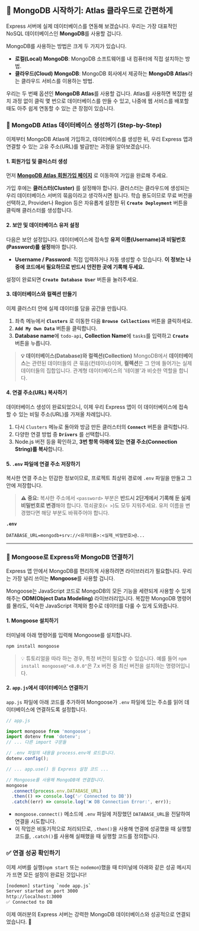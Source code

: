 ## 🍃 MongoDB 시작하기: Atlas 클라우드로 간편하게

Express 서버에 실제 데이터베이스를 연동해 보겠습니다. 우리는 가장 대표적인 NoSQL 데이터베이스인 **MongoDB**를 사용할 겁니다.

MongoDB를 사용하는 방법은 크게 두 가지가 있습니다.

- **로컬(Local) MongoDB**: MongoDB 소프트웨어를 내 컴퓨터에 직접 설치하는 방법.
- **클라우드(Cloud) MongoDB**: MongoDB 회사에서 제공하는 **MongoDB Atlas**라는 클라우드 서비스를 이용하는 방법.

우리는 두 번째 옵션인 **MongoDB Atlas**를 사용할 겁니다. Atlas를 사용하면 복잡한 설치 과정 없이 클릭 몇 번으로 데이터베이스를 만들 수 있고, 나중에 웹 서비스를 배포할 때도 아주 쉽게 연동할 수 있는 큰 장점이 있습니다.

### 🚀 MongoDB Atlas 데이터베이스 생성하기 (Step-by-Step)

이제부터 MongoDB Atlas에 가입하고, 데이터베이스를 생성한 뒤, 우리 Express 앱과 연결할 수 있는 고유 주소(URL)를 발급받는 과정을 알아보겠습니다.

#### 1\. 회원가입 및 클러스터 생성

먼저 **[MongoDB Atlas 회원가입 페이지](https://www.mongodb.com/cloud/atlas/register)** 로 이동하여 가입을 완료해 주세요.

가입 후에는 **클러스터(Cluster)** 를 설정해야 합니다. 클러스터는 클라우드에 생성되는 우리 데이터베이스 서버의 묶음이라고 생각하시면 됩니다. 학습 용도이므로 무료 버전을 선택하고, Provider나 Region 등은 자유롭게 설정한 뒤 **`Create Deployment`** 버튼을 클릭해 클러스터를 생성합니다.

#### 2\. 보안 및 데이터베이스 유저 설정

다음은 보안 설정입니다. 데이터베이스에 접속할 **유저 이름(Username)과 비밀번호(Password)를 설정**해야 합니다.

- **Username / Password**: 직접 입력하거나 자동 생성할 수 있습니다. **이 정보는 나중에 코드에서 필요하므로 반드시 안전한 곳에 기록해 두세요.**

설정이 완료되면 **`Create Database User`** 버튼을 눌러주세요.

#### 3\. 데이터베이스와 컬렉션 만들기

이제 클러스터 안에 실제 데이터를 담을 공간을 만듭니다.

1.  좌측 메뉴에서 **`Clusters`** 로 이동한 다음 **`Browse Collections`** 버튼을 클릭하세요.
2.  **`Add My Own Data`** 버튼을 클릭합니다.
3.  **Database name**에 `todo-api`, **Collection Name**에 `tasks`를 입력하고 **`Create`** 버튼을 누릅니다.

> **💡 데이터베이스(Database)와 컬렉션(Collection)**
> MongoDB에서 **데이터베이스**는 관련된 데이터들의 큰 묶음(컨테이너)이며, **컬렉션**은 그 안에 들어가는 실제 데이터들의 집합입니다. 관계형 데이터베이스의 '테이블'과 비슷한 역할을 합니다.

#### 4\. 연결 주소(URL) 복사하기

데이터베이스 생성이 완료되었으니, 이제 우리 Express 앱이 이 데이터베이스에 접속할 수 있는 비밀 주소(URL)를 가져올 차례입니다.

1.  다시 `Clusters` 메뉴로 돌아와 방금 만든 클러스터의 **`Connect`** 버튼을 클릭합니다.
2.  다양한 연결 방법 중 **`Drivers`** 를 선택합니다.
3.  Node.js 버전 등을 확인하고, **3번 항목 아래에 있는 연결 주소(Connection String)를 복사**합니다.

#### 5\. `.env` 파일에 연결 주소 저장하기

복사한 연결 주소는 민감한 정보이므로, 프로젝트 최상위 경로에 `.env` 파일을 만들고 그 안에 저장합니다.

> **⚠️ 중요:** 복사한 주소에서 `<password>` 부분은 **반드시 2단계에서 기록해 둔 실제 비밀번호로 변경**해야 합니다. 꺾쇠괄호(`< >`)도 모두 지워주세요. 유저 이름을 변경했다면 해당 부분도 바꿔주어야 합니다.

**`.env`**

```text
DATABASE_URL=mongodb+srv://<유저이름>:<실제_비밀번호>@...
```

---

### 🐘 Mongoose로 Express와 MongoDB 연결하기

Express 앱 안에서 MongoDB를 편리하게 사용하려면 라이브러리가 필요합니다. 우리는 가장 널리 쓰이는 **Mongoose**를 사용할 겁니다.

Mongoose는 JavaScript 코드로 MongoDB의 모든 기능을 세련되게 사용할 수 있게 해주는 **ODM(Object Data Modeling)** 라이브러리입니다. 복잡한 MongoDB 명령어를 몰라도, 익숙한 JavaScript 객체와 함수로 데이터를 다룰 수 있게 도와줍니다.

#### 1\. Mongoose 설치하기

터미널에 아래 명령어를 입력해 Mongoose를 설치합니다.

```bash
npm install mongoose
```

> 💡 튜토리얼을 따라 하는 경우, 특정 버전이 필요할 수 있습니다. 예를 들어 `npm install mongoose@"<8.0.0"`은 7.x 버전 중 최신 버전을 설치하는 명령어입니다.

#### 2\. `app.js`에서 데이터베이스 연결하기

`app.js` 파일에 아래 코드를 추가하여 Mongoose가 `.env` 파일에 있는 주소를 읽어 데이터베이스에 연결하도록 설정합니다.

```javascript
// app.js

import mongoose from 'mongoose';
import dotenv from 'dotenv';
// ... 다른 import 구문들

// .env 파일의 내용을 process.env에 로드합니다.
dotenv.config();

// ... app.use() 등 Express 설정 코드 ...

// Mongoose를 사용해 MongoDB에 연결합니다.
mongoose
  .connect(process.env.DATABASE_URL)
  .then(() => console.log('✅ Connected to DB'))
  .catch((err) => console.log('❌ DB Connection Error:', err));
```

- `mongoose.connect()` 메소드에 `.env` 파일에 저장했던 `DATABASE_URL`을 전달하여 연결을 시도합니다.
- 이 작업은 비동기적으로 처리되므로, `.then()`을 사용해 연결에 성공했을 때 실행할 코드를, `.catch()`를 사용해 실패했을 때 실행할 코드를 정의합니다.

### ✅ 연결 성공 확인하기

이제 서버를 실행(`npm start` 또는 `nodemon`)했을 때 터미널에 아래와 같은 성공 메시지가 뜨면 모든 설정이 완료된 것입니다\!

```bash
[nodemon] starting `node app.js`
Server started on port 3000
http://localhost:3000
✅ Connected to DB
```

이제 여러분의 Express 서버는 강력한 MongoDB 데이터베이스와 성공적으로 연결되었습니다. 🎉
